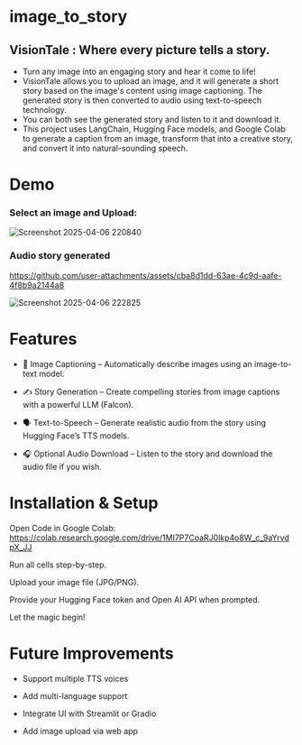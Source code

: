 # image_to_story

## VisionTale : Where every picture tells a story.

* Turn any image into an engaging story and hear it come to life! </br>
* VisionTale allows you to upload an image, and it will generate a short story based on the image's content using image captioning. The generated story is then converted to audio using text-to-speech technology.  </br>
* You can both see the generated story and listen to it and download it. </br>
* This project uses LangChain, Hugging Face models, and Google Colab to generate a caption from an image, transform that into a creative story, and convert it into natural-sounding speech.


# Demo

### Select an image and Upload:
![Screenshot 2025-04-06 220840](https://github.com/user-attachments/assets/25eb78d5-9fa4-496e-bfb7-8c85d5c0fd4d)


### Audio story generated


https://github.com/user-attachments/assets/cba8d1dd-63ae-4c9d-aafe-4f8b9a2144a8


![Screenshot 2025-04-06 222825](https://github.com/user-attachments/assets/d82bdfed-cc0f-49bf-b950-14910f2c4197)




# Features
* 📸 Image Captioning – Automatically describe images using an image-to-text model.

* ✍️ Story Generation – Create compelling stories from image captions with a powerful LLM (Falcon).

* 🗣️ Text-to-Speech – Generate realistic audio from the story using Hugging Face’s TTS models.

* 🎧 Optional Audio Download – Listen to the story and download the audio file if you wish.


# Installation & Setup
Open Code in Google Colab: https://colab.research.google.com/drive/1MI7P7CoaRJ0lkp4o8W_c_9aYrvdpX_JJ

Run all cells step-by-step.

Upload your image file (JPG/PNG).

Provide your Hugging Face token and Open AI API when prompted.

Let the magic begin!

# Future Improvements

* Support multiple TTS voices

* Add multi-language support

* Integrate UI with Streamlit or Gradio

* Add image upload via web app

